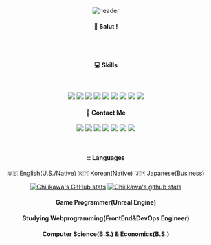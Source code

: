 <div align="center"> 

  ![header](https://capsule-render.vercel.app/api?type=cylinder&color=000000&height=150&section=header&text=Chiiikawa&fontColor=ffffff&fontSize=70&animation=fadeIn&fontAlignY=55)
  <br/>
  ####  :wave: Salut !
  <br/>
  <br/>
  
  ####  :computer: Skills

  <br/>
  
  <a href="https://www.unrealengine.com/en-US/unreal-engine-5?gclid=CjwKCAiA98WrBhAYEiwA2WvhOqf8MSRRVD8eQxQm5UTxwYQlxvVgvieSPi5xux5n4aRVeotRCDIEnhoCneQQAvD_BwE"><img src="https://img.shields.io/badge/Unreal-0E1128?style=for-the-badge&logo=unrealengine&logoColor=white"/></a>
  <img src="https://img.shields.io/badge/C++-00599C?style=for-the-badge&logo=cplusplus&logoColor=white">
  <a href="https://azure.microsoft.com/en-us"><img src="https://img.shields.io/badge/Azure-0078D4?style=for-the-badge&logo=microsoftazure&logoColor=white"/></a>
  <a href="https://www.docker.com/"><img src="https://img.shields.io/badge/Docker-2496ED?style=for-the-badge&logo=docker&logoColor=white"/></a>
  <a href="https://aws.amazon.com/free/?nc1=h_ls&all-free-tier.sort-by=item.additionalFields.SortRank&all-free-tier.sort-order=asc&awsf.Free%20Tier%20Types=*all&awsf.Free%20Tier%20Categories=*all"><img src="[https://img.shields.io/badge/AWS-232F3E?style=for-the-badge&logo=aws&logoColor=white](https://img.shields.io/badge/AWS-232F3E?style=flat-square&logo=amazonaws&logoColor=white)"/></a>
  <a href="https://www.oracle.com/kr/java/technologies/downloads/"><img src="https://img.shields.io/badge/Java-007396?style=for-the-badge&logo=java&logoColor=white"></a>
  <a href="https://www.python.org/"><img src="https://img.shields.io/badge/Python-3776AB?style=for-the-badge&logo=python&logoColor=white"/></a>
  <img src="https://img.shields.io/badge/JavaScript-F7DF1E?style=for-the-badge&logo=javascript&logoColor=black" />
  <img src="https://img.shields.io/badge/Ubuntu-E95420?style=flat-square&logo=Ubuntu&logoColor=white" />
  <br/>
  
  ####  :postbox: Contact Me
  
  <a href="https://github.com/Chiiikawa"><img src="https://img.shields.io/badge/github-181717?style=for-the-badge&logo=github&logoColor=white&link=https://github.com/Chiiikawa"/></a>
  <a href="https://discord.gg/sH739SpSDt"><img src="https://img.shields.io/badge/Discord-5865F2?style=for-the-badge&logo=discord&logoColor=white"/></a>
  <a href="https://steamcommunity.com/profiles/76561198114704409/"><img src="https://img.shields.io/badge/Steam-000000?style=for-the-badge&logo=steam&logoColor=white"/></a>
  <img src="https://img.shields.io/badge/PlayStation-003791?style=for-the-badge&logo=playstation&logoColor=white"/>
  <a href="https://twitter.com/dev_Chiiikawa"><img src="https://img.shields.io/badge/X-000000?style=for-the-badge&logo=x&logoColor=white"/></a>
  <a href="https://open.kakao.com/o/seVSlnWf"><img src="https://img.shields.io/badge/KakaoTalk-FFCD00?style=for-the-badge&logo=kakaotalk&logoColor=white"/></a>
  <a href="https://velog.io/@chiiikawa"><img src="https://img.shields.io/badge/velog-20c997?style=for-the-badge&logo=velog&logoColor=white"/></a>



  <br/>

  ####   :: Languages
  🇺🇸 English(U.S./Native)
  🇰🇷 Korean(Native) 
  🇯🇵 Japanese(Business)

  [![Chiiikawa's GitHub stats](https://github-readme-stats.vercel.app/api?username=Chiiikawa&include_all_commits=true&show_icons=true&theme=tokyonight)](https://github.com/Chiiikawa/github-readme-stats)
  [![Chiiikawa's github stats](https://github-readme-stats.vercel.app/api/top-langs/?username=Chiiikawa&show_icons=true&hide_border=true&title_color=004386&icon_color=004386&layout=compact)](https://github.com/chiiikawa)


####   Game Programmer(Unreal Engine) <br/>
####   Studying Webprogramming(FrontEnd&DevOps Engineer) <br/>
####   Computer Science(B.S.) & Economics(B.S.) <br/>
####   

</div>
